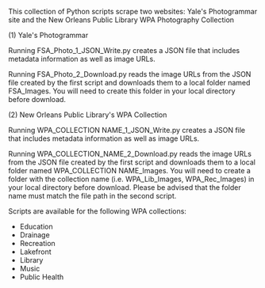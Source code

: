 This collection of Python scripts scrape two websites: Yale's Photogrammar site and the New Orleans Public Library WPA Photography Collection

(1) Yale's Photogrammar 

Running FSA_Photo_1_JSON_Write.py creates a JSON file that includes metadata information as well as image URLs.

Running FSA_Photo_2_Download.py reads the image URLs from the JSON file created by the first script and downloads them to a local folder named FSA_Images. You will need to create this folder in your local directory before download. 

(2) New Orleans Public Library's WPA Collection 

 Running WPA_COLLECTION NAME_1_JSON_Write.py creates a JSON file that includes metadata information as well as image URLs. 

 Running WPA_COLLECTION_NAME_2_Download.py reads the image URLs from the JSON file created by the first script and downloads them to a local folder named WPA_COLLECTION NAME_Images. You will need to create a folder with the collection name (i.e. WPA_Lib_Images, WPA_Rec_Images) in your local directory before download. Please be advised that the folder name must match the file path in the second script.

 Scripts are available for the following WPA collections:
 
 - Education
 - Drainage
 - Recreation
 - Lakefront
 - Library
 - Music
 - Public Health
